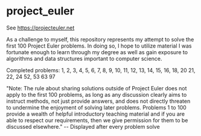 # project_euler

See https://projecteuler.net

As a challenge to myself, this repository represents my attempt to solve the
first 100 Project Euler problems. In doing so, I hope to utilize material I was
fortunate enough to learn through my degree as well as gain exposure to
algorithms and data structures important to computer science.

Completed problems: 1, 2, 3, 4, 5, 6, 7, 8, 9, 10, 
                    11, 12, 13, 14, 15, 16, 18, 20
                    21, 22, 24
                    52, 53
                    63
                    97

"Note: The rule about sharing solutions outside of Project Euler does not apply
to the first 100 problems, as long as any discussion clearly aims to instruct
methods, not just provide answers, and does not directly threaten to undermine
the enjoyment of solving later problems. Problems 1 to 100 provide a wealth of
helpful introductory teaching material and if you are able to respect our
requirements, then we give permission for them to be discussed elsewhere."
-- Displayed after every problem solve
